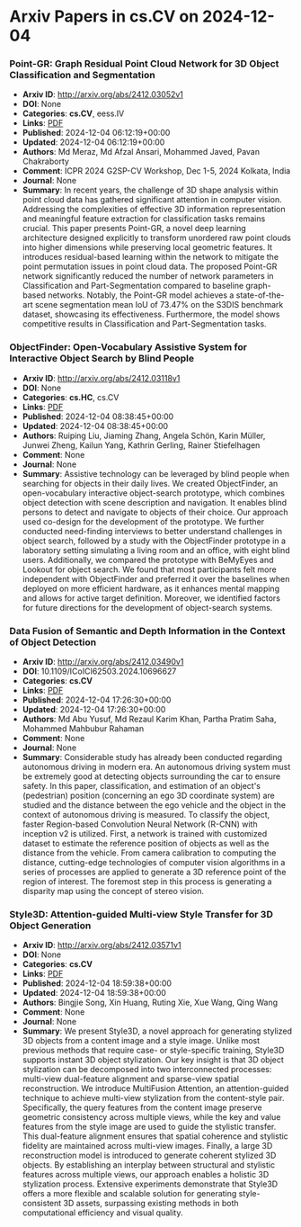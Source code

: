 # Arxiv Papers in cs.CV on 2024-12-04
### Point-GR: Graph Residual Point Cloud Network for 3D Object Classification and Segmentation
- **Arxiv ID**: http://arxiv.org/abs/2412.03052v1
- **DOI**: None
- **Categories**: **cs.CV**, eess.IV
- **Links**: [PDF](http://arxiv.org/pdf/2412.03052v1)
- **Published**: 2024-12-04 06:12:19+00:00
- **Updated**: 2024-12-04 06:12:19+00:00
- **Authors**: Md Meraz, Md Afzal Ansari, Mohammed Javed, Pavan Chakraborty
- **Comment**: ICPR 2024 G2SP-CV Workshop, Dec 1-5, 2024 Kolkata, India
- **Journal**: None
- **Summary**: In recent years, the challenge of 3D shape analysis within point cloud data has gathered significant attention in computer vision. Addressing the complexities of effective 3D information representation and meaningful feature extraction for classification tasks remains crucial. This paper presents Point-GR, a novel deep learning architecture designed explicitly to transform unordered raw point clouds into higher dimensions while preserving local geometric features. It introduces residual-based learning within the network to mitigate the point permutation issues in point cloud data. The proposed Point-GR network significantly reduced the number of network parameters in Classification and Part-Segmentation compared to baseline graph-based networks. Notably, the Point-GR model achieves a state-of-the-art scene segmentation mean IoU of 73.47% on the S3DIS benchmark dataset, showcasing its effectiveness. Furthermore, the model shows competitive results in Classification and Part-Segmentation tasks.



### ObjectFinder: Open-Vocabulary Assistive System for Interactive Object Search by Blind People
- **Arxiv ID**: http://arxiv.org/abs/2412.03118v1
- **DOI**: None
- **Categories**: **cs.HC**, cs.CV
- **Links**: [PDF](http://arxiv.org/pdf/2412.03118v1)
- **Published**: 2024-12-04 08:38:45+00:00
- **Updated**: 2024-12-04 08:38:45+00:00
- **Authors**: Ruiping Liu, Jiaming Zhang, Angela Schön, Karin Müller, Junwei Zheng, Kailun Yang, Kathrin Gerling, Rainer Stiefelhagen
- **Comment**: None
- **Journal**: None
- **Summary**: Assistive technology can be leveraged by blind people when searching for objects in their daily lives. We created ObjectFinder, an open-vocabulary interactive object-search prototype, which combines object detection with scene description and navigation. It enables blind persons to detect and navigate to objects of their choice. Our approach used co-design for the development of the prototype. We further conducted need-finding interviews to better understand challenges in object search, followed by a study with the ObjectFinder prototype in a laboratory setting simulating a living room and an office, with eight blind users. Additionally, we compared the prototype with BeMyEyes and Lookout for object search. We found that most participants felt more independent with ObjectFinder and preferred it over the baselines when deployed on more efficient hardware, as it enhances mental mapping and allows for active target definition. Moreover, we identified factors for future directions for the development of object-search systems.



### Data Fusion of Semantic and Depth Information in the Context of Object Detection
- **Arxiv ID**: http://arxiv.org/abs/2412.03490v1
- **DOI**: 10.1109/ICoICI62503.2024.10696627
- **Categories**: **cs.CV**
- **Links**: [PDF](http://arxiv.org/pdf/2412.03490v1)
- **Published**: 2024-12-04 17:26:30+00:00
- **Updated**: 2024-12-04 17:26:30+00:00
- **Authors**: Md Abu Yusuf, Md Rezaul Karim Khan, Partha Pratim Saha, Mohammed Mahbubur Rahaman
- **Comment**: None
- **Journal**: None
- **Summary**: Considerable study has already been conducted regarding autonomous driving in modern era. An autonomous driving system must be extremely good at detecting objects surrounding the car to ensure safety. In this paper, classification, and estimation of an object's (pedestrian) position (concerning an ego 3D coordinate system) are studied and the distance between the ego vehicle and the object in the context of autonomous driving is measured. To classify the object, faster Region-based Convolution Neural Network (R-CNN) with inception v2 is utilized. First, a network is trained with customized dataset to estimate the reference position of objects as well as the distance from the vehicle. From camera calibration to computing the distance, cutting-edge technologies of computer vision algorithms in a series of processes are applied to generate a 3D reference point of the region of interest. The foremost step in this process is generating a disparity map using the concept of stereo vision.



### Style3D: Attention-guided Multi-view Style Transfer for 3D Object Generation
- **Arxiv ID**: http://arxiv.org/abs/2412.03571v1
- **DOI**: None
- **Categories**: **cs.CV**
- **Links**: [PDF](http://arxiv.org/pdf/2412.03571v1)
- **Published**: 2024-12-04 18:59:38+00:00
- **Updated**: 2024-12-04 18:59:38+00:00
- **Authors**: Bingjie Song, Xin Huang, Ruting Xie, Xue Wang, Qing Wang
- **Comment**: None
- **Journal**: None
- **Summary**: We present Style3D, a novel approach for generating stylized 3D objects from a content image and a style image. Unlike most previous methods that require case- or style-specific training, Style3D supports instant 3D object stylization. Our key insight is that 3D object stylization can be decomposed into two interconnected processes: multi-view dual-feature alignment and sparse-view spatial reconstruction. We introduce MultiFusion Attention, an attention-guided technique to achieve multi-view stylization from the content-style pair. Specifically, the query features from the content image preserve geometric consistency across multiple views, while the key and value features from the style image are used to guide the stylistic transfer. This dual-feature alignment ensures that spatial coherence and stylistic fidelity are maintained across multi-view images. Finally, a large 3D reconstruction model is introduced to generate coherent stylized 3D objects. By establishing an interplay between structural and stylistic features across multiple views, our approach enables a holistic 3D stylization process. Extensive experiments demonstrate that Style3D offers a more flexible and scalable solution for generating style-consistent 3D assets, surpassing existing methods in both computational efficiency and visual quality.




